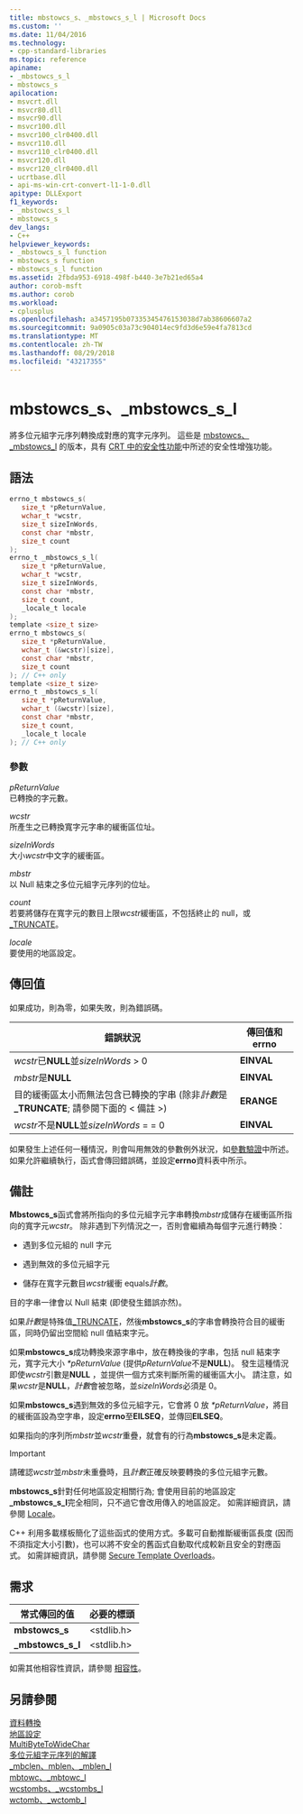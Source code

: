```yaml
---
title: mbstowcs_s、_mbstowcs_s_l | Microsoft Docs
ms.custom: ''
ms.date: 11/04/2016
ms.technology:
- cpp-standard-libraries
ms.topic: reference
apiname:
- _mbstowcs_s_l
- mbstowcs_s
apilocation:
- msvcrt.dll
- msvcr80.dll
- msvcr90.dll
- msvcr100.dll
- msvcr100_clr0400.dll
- msvcr110.dll
- msvcr110_clr0400.dll
- msvcr120.dll
- msvcr120_clr0400.dll
- ucrtbase.dll
- api-ms-win-crt-convert-l1-1-0.dll
apitype: DLLExport
f1_keywords:
- _mbstowcs_s_l
- mbstowcs_s
dev_langs:
- C++
helpviewer_keywords:
- _mbstowcs_s_l function
- mbstowcs_s function
- mbstowcs_s_l function
ms.assetid: 2fbda953-6918-498f-b440-3e7b21ed65a4
author: corob-msft
ms.author: corob
ms.workload:
- cplusplus
ms.openlocfilehash: a3457195b07335345476153038d7ab38606607a2
ms.sourcegitcommit: 9a0905c03a73c904014ec9fd3d6e59e4fa7813cd
ms.translationtype: MT
ms.contentlocale: zh-TW
ms.lasthandoff: 08/29/2018
ms.locfileid: "43217355"
---
```

# <a name="mbstowcss-mbstowcssl"></a>mbstowcs_s、_mbstowcs_s_l

將多位元組字元序列轉換成對應的寬字元序列。 這些是 [mbstowcs、_mbstowcs_l](mbstowcs-mbstowcs-l.md) 的版本，具有 [CRT 中的安全性功能](../../c-runtime-library/security-features-in-the-crt.md)中所述的安全性增強功能。

## <a name="syntax"></a>語法

```C
errno_t mbstowcs_s(
   size_t *pReturnValue,
   wchar_t *wcstr,
   size_t sizeInWords,
   const char *mbstr,
   size_t count
);
errno_t _mbstowcs_s_l(
   size_t *pReturnValue,
   wchar_t *wcstr,
   size_t sizeInWords,
   const char *mbstr,
   size_t count,
   _locale_t locale
);
template <size_t size>
errno_t mbstowcs_s(
   size_t *pReturnValue,
   wchar_t (&wcstr)[size],
   const char *mbstr,
   size_t count
); // C++ only
template <size_t size>
errno_t _mbstowcs_s_l(
   size_t *pReturnValue,
   wchar_t (&wcstr)[size],
   const char *mbstr,
   size_t count,
   _locale_t locale
); // C++ only
```

### <a name="parameters"></a>參數

*pReturnValue*<br/>
已轉換的字元數。

*wcstr*<br/>
所產生之已轉換寬字元字串的緩衝區位址。

*sizeInWords*<br/>
大小*wcstr*中文字的緩衝區。

*mbstr*<br/>
以 Null 結束之多位元組字元序列的位址。

*count*<br/>
若要將儲存在寬字元的數目上限*wcstr*緩衝區，不包括終止的 null，或[_TRUNCATE](../../c-runtime-library/truncate.md)。

*locale*<br/>
要使用的地區設定。

## <a name="return-value"></a>傳回值

如果成功，則為零，如果失敗，則為錯誤碼。

|錯誤狀況|傳回值和**errno**|
|---------------------|------------------------------|
|*wcstr*已**NULL**並*sizeInWords* > 0|**EINVAL**|
|*mbstr*是**NULL**|**EINVAL**|
|目的緩衝區太小而無法包含已轉換的字串 (除非*計數*是 **_TRUNCATE**; 請參閱下面的 < 備註 >)|**ERANGE**|
|*wcstr*不是**NULL**並*sizeInWords* = = 0|**EINVAL**|

如果發生上述任何一種情況，則會叫用無效的參數例外狀況，如[參數驗證](../../c-runtime-library/parameter-validation.md)中所述。 如果允許繼續執行，函式會傳回錯誤碼，並設定**errno**資料表中所示。

## <a name="remarks"></a>備註

**Mbstowcs_s**函式會將所指向的多位元組字元字串轉換*mbstr*成儲存在緩衝區所指向的寬字元*wcstr*。 除非遇到下列情況之一，否則會繼續為每個字元進行轉換：

- 遇到多位元組的 null 字元

- 遇到無效的多位元組字元

- 儲存在寬字元數目*wcstr*緩衝 equals*計數*。

目的字串一律會以 Null 結束 (即使發生錯誤亦然)。

如果*計數*是特殊值[_TRUNCATE](../../c-runtime-library/truncate.md)，然後**mbstowcs_s**的字串會轉換符合目的緩衝區，同時仍留出空間給 null 值結束字元。

如果**mbstowcs_s**成功轉換來源字串中，放在轉換後的字串，包括 null 結束字元，寬字元大小 *&#42;pReturnValue* (提供*pReturnValue*不是**NULL**)。 發生這種情況即使*wcstr*引數是**NULL** ，並提供一個方式來判斷所需的緩衝區大小。 請注意，如果*wcstr*是**NULL**，*計數*會被忽略，並*sizeInWords*必須是 0。

如果**mbstowcs_s**遇到無效的多位元組字元，它會將 0 放 *&#42;pReturnValue*，將目的緩衝區設為空字串，設定**errno**至**EILSEQ**，並傳回**EILSEQ**。

如果指向的序列所*mbstr*並*wcstr*重疊，就會有的行為**mbstowcs_s**是未定義。

> [!IMPORTANT]
> 請確認*wcstr*並*mbstr*未重疊時，且*計數*正確反映要轉換的多位元組字元數。

**mbstowcs_s**針對任何地區設定相關行為; 會使用目前的地區設定 **_mbstowcs_s_l**完全相同，只不過它會改用傳入的地區設定。 如需詳細資訊，請參閱 [Locale](../../c-runtime-library/locale.md)。

C++ 利用多載樣板簡化了這些函式的使用方式。多載可自動推斷緩衝區長度 (因而不須指定大小引數)，也可以將不安全的舊函式自動取代成較新且安全的對應函式。 如需詳細資訊，請參閱 [Secure Template Overloads](../../c-runtime-library/secure-template-overloads.md)。

## <a name="requirements"></a>需求

|常式傳回的值|必要的標頭|
|-------------|---------------------|
|**mbstowcs_s**|\<stdlib.h>|
|**_mbstowcs_s_l**|\<stdlib.h>|

如需其他相容性資訊，請參閱 [相容性](../../c-runtime-library/compatibility.md)。

## <a name="see-also"></a>另請參閱

[資料轉換](../../c-runtime-library/data-conversion.md)<br/>
[地區設定](../../c-runtime-library/locale.md)<br/>
[MultiByteToWideChar](/windows/desktop/api/stringapiset/nf-stringapiset-multibytetowidechar)<br/>
[多位元組字元序列的解譯](../../c-runtime-library/interpretation-of-multibyte-character-sequences.md)<br/>
[_mbclen、mblen、_mblen_l](mbclen-mblen-mblen-l.md)<br/>
[mbtowc、_mbtowc_l](mbtowc-mbtowc-l.md)<br/>
[wcstombs、_wcstombs_l](wcstombs-wcstombs-l.md)<br/>
[wctomb、_wctomb_l](wctomb-wctomb-l.md)<br/>
